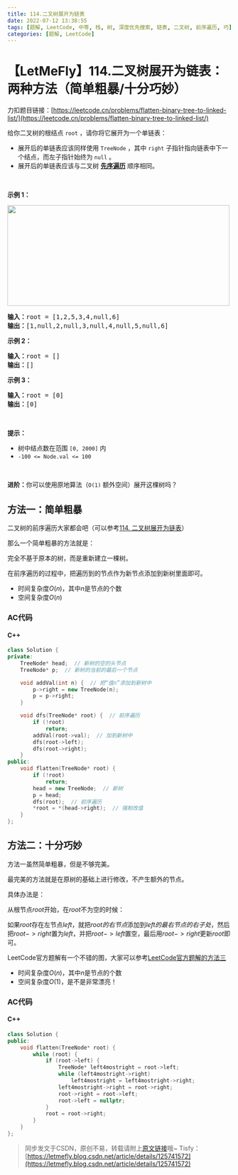```yaml
---
title: 114.二叉树展开为链表
date: 2022-07-12 13:38:55
tags: [题解, LeetCode, 中等, 栈, 树, 深度优先搜索, 链表, 二叉树, 前序遍历, 巧]
categories: [题解, LeetCode]
---
```


# 【LetMeFly】114.二叉树展开为链表：两种方法（简单粗暴/十分巧妙）

力扣题目链接：[https://leetcode.cn/problems/flatten-binary-tree-to-linked-list/](https://leetcode.cn/problems/flatten-binary-tree-to-linked-list/)

<p>给你二叉树的根结点 <code>root</code> ，请你将它展开为一个单链表：</p>

<ul>
	<li>展开后的单链表应该同样使用 <code>TreeNode</code> ，其中 <code>right</code> 子指针指向链表中下一个结点，而左子指针始终为 <code>null</code> 。</li>
	<li>展开后的单链表应该与二叉树 <a href="https://baike.baidu.com/item/%E5%85%88%E5%BA%8F%E9%81%8D%E5%8E%86/6442839?fr=aladdin" target="_blank"><strong>先序遍历</strong></a> 顺序相同。</li>
</ul>

<p> </p>

<p><strong>示例 1：</strong></p>
<img alt="" src="https://assets.leetcode.com/uploads/2021/01/14/flaten.jpg" style="width: 500px; height: 226px;" />
<pre>
<strong>输入：</strong>root = [1,2,5,3,4,null,6]
<strong>输出：</strong>[1,null,2,null,3,null,4,null,5,null,6]
</pre>

<p><strong>示例 2：</strong></p>

<pre>
<strong>输入：</strong>root = []
<strong>输出：</strong>[]
</pre>

<p><strong>示例 3：</strong></p>

<pre>
<strong>输入：</strong>root = [0]
<strong>输出：</strong>[0]
</pre>

<p> </p>

<p><strong>提示：</strong></p>

<ul>
	<li>树中结点数在范围 <code>[0, 2000]</code> 内</li>
	<li><code>-100 <= Node.val <= 100</code></li>
</ul>

<p> </p>

<p><strong>进阶：</strong>你可以使用原地算法（<code>O(1)</code> 额外空间）展开这棵树吗？</p>


    
## 方法一：简单粗暴

二叉树的前序遍历大家都会吧（可以参考[114. 二叉树展开为链表](https://leetcode.cn/problems/binary-tree-preorder-traversal/)）

那么一个简单粗暴的方法就是：

完全不基于原本的树，而是重新建立一棵树。

在前序遍历的过程中，把遍历到的节点作为新节点添加到新树里面即可。

+ 时间复杂度$O(n)$，其中$n$是节点的个数
+ 空间复杂度$O(n)$

### AC代码

#### C++

```cpp
class Solution {
private:
    TreeNode* head;  // 新树的空的头节点
    TreeNode* p;  // 新树的当前的最后一个节点

    void addVal(int n) {  // 把“值n”添加到新树中
        p->right = new TreeNode(n);
        p = p->right;
    }

    void dfs(TreeNode* root) {  // 前序遍历
        if (!root)
            return;
        addVal(root->val);  // 加到新树中
        dfs(root->left);
        dfs(root->right);
    }
public:
    void flatten(TreeNode* root) {
        if (!root)
            return;
        head = new TreeNode;  // 新树
        p = head;
        dfs(root);  // 前序遍历
        *root = *(head->right);  // 强制改值
    }
};
```

## 方法二：十分巧妙

方法一虽然简单粗暴，但是不够完美。

最完美的方法就是在原树的基础上进行修改，不产生额外的节点。

具体办法是：

从根节点$root$开始，在$root$不为空的时候：

如果$root$存在左节点$left$，就把$root的右节点$添加到$left的最右节点的右子处$，然后把$root->right$置为$left$，并把$root->left$置空，最后用$root->right$更新$root$即可。

LeetCode官方题解有一个不错的图，大家可以参考[LeetCode官方题解的方法三](https://leetcode.cn/problems/flatten-binary-tree-to-linked-list/solution/er-cha-shu-zhan-kai-wei-lian-biao-by-leetcode-solu/#%E6%96%B9%E6%B3%95%E4%B8%89%EF%BC%9A%E5%AF%BB%E6%89%BE%E5%89%8D%E9%A9%B1%E8%8A%82%E7%82%B9)

+ 时间复杂度$O(n)$，其中$n$是节点的个数
+ 空间复杂度$O(1)$，是不是非常漂亮！

### AC代码

#### C++

```cpp
class Solution {
public:
    void flatten(TreeNode* root) {
        while (root) {
            if (root->left) {
                TreeNode* left4mostright = root->left;
                while (left4mostright->right)
                    left4mostright = left4mostright->right;
                left4mostright->right = root->right;
                root->right = root->left;
                root->left = nullptr;
            }
            root = root->right;
        }
    }
};
```

> 同步发文于CSDN，原创不易，转载请附上[原文链接](https://blog.letmefly.xyz/2022/07/12/LeetCode%200114.%E4%BA%8C%E5%8F%89%E6%A0%91%E5%B1%95%E5%BC%80%E4%B8%BA%E9%93%BE%E8%A1%A8/)哦~
> Tisfy：[https://letmefly.blog.csdn.net/article/details/125741572](https://letmefly.blog.csdn.net/article/details/125741572)

